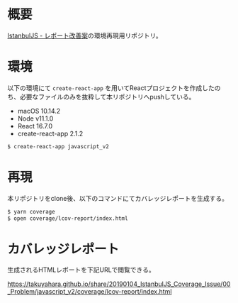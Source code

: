 # 概要
[IstanbulJS - レポート改善案](https://qiita.com/TakuyaHara/items/52d6fb394185196e2db8)の環境再現用リポジトリ。

# 環境
以下の環境にて `create-react-app` を用いてReactプロジェクトを作成したのち、必要なファイルのみを抜粋して本リポジトリへpushしている。

* macOS 10.14.2
* Node v11.1.0
* React 16.7.0
* create-react-app 2.1.2

```bash
$ create-react-app javascript_v2
```

# 再現
本リポジトリをclone後、以下のコマンドにてカバレッジレポートを生成する。

```bash
$ yarn coverage
$ open coverage/lcov-report/index.html
```

# カバレッジレポート
生成されるHTMLレポートを下記URLで閲覧できる。

https://takuyahara.github.io/share/20190104_IstanbulJS_Coverage_Issue/00_Problem/javascript_v2/coverage/lcov-report/index.html
